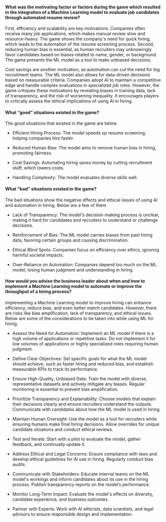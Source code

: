 #### What was the motivating factor or factors during the game which resulted in the integration of a Machine Learning model to evaluate job candidates through automated resume review? 

First, efficiency and scalability are key motivations. Companies often receive many job applications, which makes manual review slow and resource-heavy. The game shows the company's need for quick hiring, which leads to the automation of the resume screening process. Second, reducing human bias is essential, as human recruiters may unknowingly favor candidates based on biases related to name, gender, or background. The game presents the ML model as a tool to make unbiased decisions.

Cost savings are another motivation, as automation can cut the need for big recruitment teams. The ML model also allows for data-driven decisions based on measurable criteria. Companies adopt AI to maintain a competitive edge and handle complex evaluations in specialized job roles. However, the game critiques these motivations by revealing biases in training data, lack of transparency, and the risk of worsening inequality. It encourages players to critically assess the ethical implications of using AI in hiring.

#### What “good” situations existed in the game? 

The good situations that existed in the game are below

- Efficient Hiring Process: The model speeds up resume screening, helping companies hire faster.

- Reduced Human Bias: The model aims to remove human bias in hiring, promoting fairness.

- Cost Savings: Automating hiring saves money by cutting recruitment staff, which lowers costs.

- Handling Complexity: The model evaluates diverse skills well.

#### What “bad” situations existed in the game? 

The bad situations show the negative effects and ethical issues of using AI and automation in hiring. Below are a few of them

- Lack of Transparency: The model's decision-making process is unclear, making it hard for candidates and recruiters to understand or challenge decisions.

- Reinforcement of Bias: The ML model carries biases from past hiring data, favoring certain groups and causing discrimination.

- Ethical Blind Spots: Companies focus on efficiency over ethics, ignoring harmful societal impacts.

- Over-Reliance on Automation: Companies depend too much on the ML model, losing human judgment and understanding in hiring.

#### How would you advise the business leader about when and how to implement a Machine Learning model to automate or improve the throughput of a hiring process? 

Implementing a Machine Learning model to improve hiring can enhance efficiency, reduce bias, and even better match candidates. However, there are risks like bias amplification, lack of transparency, and ethical issues. Below are some of the considerations to be taken into while using ML for hiring.

- Assess the Need for Automation: Implement an ML model if there is a high volume of applications or repetitive tasks. Do not implement it for low volumes of applications or highly specialized roles requiring human judgment.

- Define Clear Objectives: Set specific goals for what the ML model should achieve, such as faster hiring and reduced bias, and establish measurable KPIs to track its performance.

- Ensure High-Quality, Unbiased Data: Train the model with diverse, representative datasets and actively mitigate any biases. Regular monitoring is essential to prevent bias amplification.

- Prioritize Transparency and Explainability: Choose models that explain their decisions clearly and ensure recruiters understand the outputs. Communicate with candidates about how the ML model is used in hiring.

- Maintain Human Oversight: Use the model as a tool for recruiters while ensuring humans make final hiring decisions. Allow overrides for unique candidate situations and conduct ethical reviews.

- Test and Iterate: Start with a pilot to evaluate the model, gather feedback, and continually update it.

- Address Ethical and Legal Concerns: Ensure compliance with laws and develop ethical guidelines for AI use in hiring. Regularly conduct bias audits.

- Communicate with Stakeholders: Educate internal teams on the ML model's workings and inform candidates about its use in the hiring process. Publish transparency reports on the model’s performance.

- Monitor Long-Term Impact: Evaluate the model's effects on diversity, candidate experience, and business outcomes.

- Partner with Experts: Work with AI ethicists, data scientists, and legal advisors to ensure responsible design and implementation.
